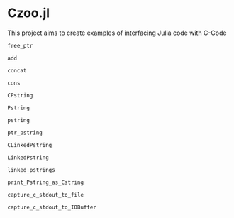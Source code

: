 # Czoo.jl

This project aims to create examples of interfacing Julia code with C-Code

```@docs
free_ptr
```

```@docs
add
```

```@docs
concat
```

```@docs
cons
```

```@docs
CPstring
```

```@docs
Pstring
```

```@docs
pstring
```

```@docs
ptr_pstring
```

```@docs
CLinkedPstring
```

```@docs
LinkedPstring
```

```@docs
linked_pstrings
``` 

```@docs
print_Pstring_as_Cstring
```

```@docs
capture_c_stdout_to_file
```

```@docs
capture_c_stdout_to_IOBuffer
```
